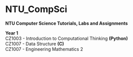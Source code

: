 # NTU_CompSci
<b>NTU Computer Science Tutorials, Labs and Assignments</b>

<b>Year 1</b><br>
CZ1003 - Introduction to Computational Thinking <b>(Python)</b></br>
CZ1007 - Data Structure <b>(C)</b><br>
CZ1007 - Engineering Mathematics 2      
